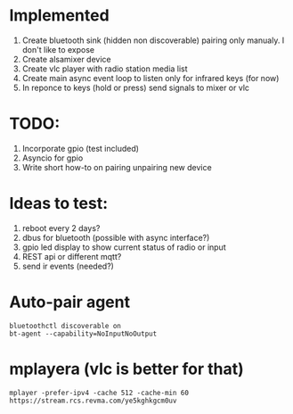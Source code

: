 # Implemented

 1. Create bluetooth sink (hidden non discoverable) pairing only manualy. I don't like to expose
 1. Create alsamixer device
 1. Create vlc player with radio station media list
 1. Create main async event loop to listen only for infrared keys (for now)
 1. In reponce to keys (hold or press) send signals to mixer or vlc

# TODO:

 1. Incorporate gpio (test included)
 1. Asyncio for gpio
 1. Write short how-to on pairing unpairing new device


# Ideas to test:

 1. reboot every 2 days?
 1. dbus for bluetooth (possible with async interface?)
 1. gpio led display to show current status of radio or input
 1. REST api or different mqtt?
 1. send ir events (needed?)

# Auto-pair agent

    bluetoothctl discoverable on
    bt-agent --capability=NoInputNoOutput

# mplayera (vlc is better for that)
    mplayer -prefer-ipv4 -cache 512 -cache-min 60 https://stream.rcs.revma.com/ye5kghkgcm0uv

